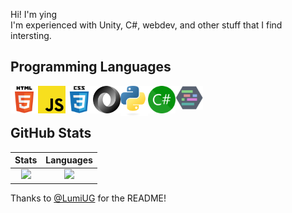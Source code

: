 Hi! I'm ying<br>
I'm experienced with Unity, C#, webdev, and other stuff that I find intersting.<br>
<!-- <img src="https://komarev.com/ghpvc/?username=LumiUG"> -->

## Programming Languages

<a href="https://www.w3.org/html">
	<img align=left alt="HTML W3Schools" width="44px" src="https://github.com/LumiUG/LumiUG/blob/main/images/html5.svg"/>
</a>
<a href="https://developer.mozilla.org/docs/Web/JavaScript">
	<img align=left alt="Javascript" width="44px" src="https://github.com/LumiUG/LumiUG/blob/main/images/javascript.svg"/>
</a>
<a href="https://www.w3schools.com/css">
	<img align=left alt="CSS" width="44px" src="https://github.com/LumiUG/LumiUG/blob/main/images/css.svg"/>
</a>
<a href="https://www.json.org/json-es.html">
	<img align=left alt="Json" width="44px" src="https://github.com/LumiUG/LumiUG/blob/main/images/json.svg"/>
</a>
<a href="https://www.python.org">
	<img align=left alt="Python" width="44px" src="https://github.com/LumiUG/LumiUG/blob/main/images/python.svg"/>
</a>
<a href="https://learn.microsoft.com/es-es/dotnet/csharp">
	<img align=left alt="C# (a bit)" width="44px" src="https://github.com/LumiUG/LumiUG/blob/main/images/csharp.png"/>
</a>
<!-- <a href="https://wikipedia.org/wiki/C%2B%2B">
	<img align=left alt="C++" width="44px" src="https://github.com/LumiUG/LumiUG/blob/main/images/cpp.svg"/>
</a> -->
<a href="https://minecraft.fandom.com/wiki/Function_(Java_Edition)">
	<img align=left alt="MCFunction" width="44px" src="https://github.com/LumiUG/LumiUG/blob/main/images/mcfunction.png"/>
</a>
<!-- <a href="https://git-scm.com">
	<img align=left alt="Git" width="44px" src="https://github.com/LumiUG/LumiUG/blob/main/images/git.svg"/>
</a> -->
<!-- <a href="https://unity.com">
	<img align=left alt="Unity" width="44px" src="https://github.com/LumiUG/LumiUG/blob/main/images/unity.png"/>
</a>
<a href="https://www.unrealengine.com">
	<img align=left alt="Unreal Engine" width="44px" src="https://github.com/LumiUG/LumiUG/blob/main/images/unreal.svg"/>
</a>
<a href="https://en.wikipedia.org/wiki/Bash_(Unix_shell)">
	<img align=left alt="Bash" width="44px" src="https://github.com/LumiUG/LumiUG/blob/main/images/bash.png"/>
</a>--><br><br> 

## GitHub Stats
| Stats | Languages |
| :---: | :---: |
| <img src="https://github-readme-stats.vercel.app/api?username=LumiUG&title_color=DA7885&text_color=E1B2A2&show_icons=true&icon_color=BB8470&bg_color=170F0C&hide_border=true&locale=en"><br> | <img src="https://github-readme-stats.vercel.app/api/top-langs?username=LumiUG&theme=gruvbox&show_icons=true&hide_border=true&locale=en&layout=compact"> |

<p>
    Thanks to <a href=https://github.com/LumiUG>@LumiUG</a> for the README!
</p>

